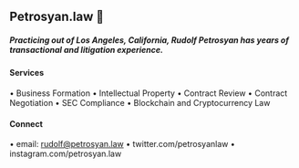 ## Petrosyan.law 🚀 

##### Practicing out of Los Angeles, California, Rudolf Petrosyan has years of transactional and litigation experience.

#### Services

• Business Formation
• Intellectual Property 
• Contract Review
• Contract Negotiation
• SEC Compliance
• Blockchain and Cryptocurrency Law

#### Connect

• email: rudolf@petrosyan.law
• twitter.com/petrosyanlaw 
• instagram.com/petrosyan.law 

